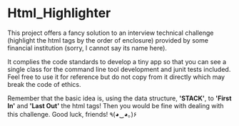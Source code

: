 # Html_Highlighter
This project offers a fancy solution to an interview technical challenge (highlight the 
html tags by the order of enclosure) provided by some financial institution (sorry, I cannot say its name here). 

It complies the code standards to develop a tiny app so that you can see a single class for the command line tool development and junit tests included.
Feel free to use it for reference but do not copy from it directly which may break the code of ethics.

Remember that the basic idea is, using the data structure, __'STACK'__, to __'First In'__ and __'Last Out'__ the html tags!
Then you would be fine with dealing with this challenge. Good luck, friends!	٩(◕‿◕｡)۶


